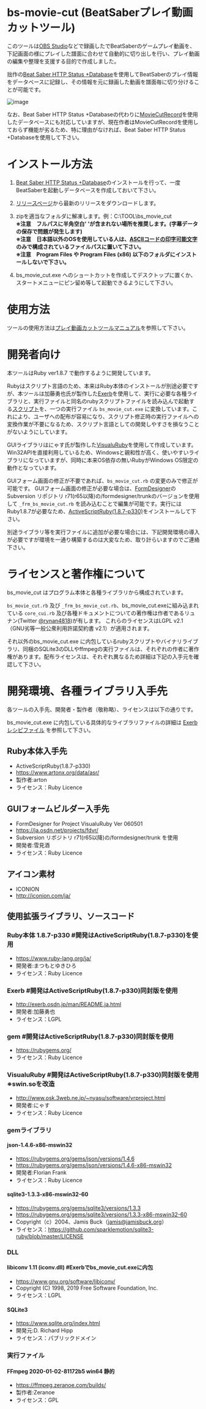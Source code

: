 # bs-movie-cut (BeatSaberプレイ動画カットツール)
このツールは[OBS Studio](https://obsproject.com/ja)などで録画したでBeatSaberのゲームプレイ動画を、下記画面の様にプレイした譜面に合わせて自動的に切り出しを行い、プレイ動画の編集や整理を支援する目的で作成しました。

拙作の[Beat Saber HTTP Status +Database](https://github.com/rynan4818/beatsaber-http-status-db)を使用してBeatSaberのプレイ情報をデータベースに記録し、その情報を元に録画した動画を譜面毎に切り分けることが可能です。

![image](https://rynan4818.github.io/bs_movie_cut_image.png)

なお、Beat Saber HTTP Status +Databaseの代わりに[MovieCutRecord](https://github.com/rynan4818/movie-cut-record)を使用したデータベースにも対応していますが、現在作者はMovieCutRecordを使用しておらず機能が劣るため、特に理由がなければ、Beat Saber HTTP Status +Databaseを使用して下さい。

# インストール方法

1. [Beat Saber HTTP Status +Database](https://github.com/rynan4818/beatsaber-http-status-db)のインストールを行って、一度BeatSaberを起動しデータベースを作成しておいて下さい。

2. [リリースページ](https://github.com/rynan4818/bs-movie-cut/releases)から最新のリリースをダウンロードします。

3. zipを適当なフォルダに解凍します。例：C:\TOOL\bs_movie_cut\
**※注意　フルパスに半角空白' 'が含まれない場所を推奨します。(字幕データの保存で問題が発生します)**\
**※注意　日本語以外のOSを使用している人は、[ASCIIコードの印字可能文字](https://ja.wikipedia.org/wiki/ASCII)のみで構成されているファイルパスに置いて下さい。**\
**※注意　Program Files や Program Files (x86) 以下のフォルダにインストールしないで下さい。**

4. bs_movie_cut.exe へのショートカットを作成してデスクトップに置くか、スタートメニューにピン留め等して起動できるようにして下さい。

# 使用方法

ツールの使用方法は[プレイ動画カットツールマニュアル](https://drive.google.com/open?id=1zyJ4o_rPToMF0anGCDlScW0-ZLSYKSyA6VPamWQS-h0)を参照して下さい。

# 開発者向け

本ツールはRuby ver1.8.7 で動作するように開発しています。

Rubyはスクリプト言語のため、本来はRuby本体のインストールが別途必要ですが、本ツールは加藤勇也氏が製作した[Exerb](http://exerb.osdn.jp/man/README.ja.html)を使用して、実行に必要な各種ライブラリと、実行ファイルと同名のrubyスクリプトファイルを読み込んで起動する[スクリプト](source/core_cui.rb)を、一つの実行ファイル `bs_movie_cut.exe` に変換しています。これにより、ユーザへの配布が容易になり、スクリプト修正時の実行ファイルへの変換作業が不要になるため、スクリプト言語としての開発しやすさを損なうことがないようにしています。

GUIライブラリはにゃす氏が製作した[VisualuRuby](http://www.osk.3web.ne.jp/~nyasu/software/vrproject.html)を使用して作成しています。Win32APIを直接利用しているため、Windowsと親和性が高く、使いやすいライブラリになっていますが、同時に本来OS依存の無いRubyがWindows OS限定の動作となっています。

GUIフォーム画面の修正が不要であれば、`bs_movie_cut.rb` の変更のみで修正が可能です。
GUIフォーム画面の修正が必要な場合は、[FormDesigner](https://ja.osdn.net/projects/fdvr/)のSubversion リポジトリ r71(r65以降)の/formdesigner/trunkのバージョンを使用して `_frm_bs_movie_cut.rb` を読み込むことで編集が可能です。実行にはRuby1.8.7が必要なため、[ActiveScriptRuby(1.8.7-p330)](https://www.artonx.org/data/asr/)をインストールして下さい。

別途ライブラリ等を実行ファイルに追加が必要な場合には、下記開発環境の導入が必要ですが環境を一通り構築するのは大変なため、取り計らいますのでご連絡下さい。

# ライセンスと著作権について

bs_movie_cut はプログラム本体と各種ライブラリから構成されています。

`bs_movie_cut.rb` 及び `_frm_bs_movie_cut.rb`、bs_movie_cut.exeに組み込まれている `core_cui.rb` 及び各種ドキュメントについての著作権は作者であるリュナン(Twitter [@rynan4818](https://twitter.com/rynan4818))が有します。
これらのライセンスはLGPL v2.1（GNU劣等一般公衆利用許諾契約書 v2.1）が適用されます。

それ以外のbs_movie_cut.exe に内包しているrubyスクリプトやバイナリライブラリ、同梱のSQLite3のDLLやffmpegの実行ファイルは、それぞれの作者に著作権があります。配布ライセンスは、それぞれ異なるため詳細は下記の入手元を確認して下さい。

# 開発環境、各種ライブラリ入手先

各ツールの入手先、開発者・製作者（敬称略）、ライセンスは以下の通りです。

bs_movie_cut.exe に内包している具体的なライブラリファイルの詳細は [Exerbレシピファイル](source/core_cui.exy) を参照して下さい。

## Ruby本体入手先
- ActiveScriptRuby(1.8.7-p330)
- https://www.artonx.org/data/asr/
- 製作者:arton
- ライセンス：Ruby Licence

## GUIフォームビルダー入手先
- FormDesigner for Project VisualuRuby Ver 060501
- https://ja.osdn.net/projects/fdvr/
- Subversion リポジトリ r71(r65以降)の/formdesigner/trunk を使用
- 開発者:雪見酒
- ライセンス：Ruby Licence

## アイコン素材
- ICONION
- http://iconion.com/ja/

## 使用拡張ライブラリ、ソースコード

### Ruby本体 1.8.7-p330              #開発はActiveScriptRuby(1.8.7-p330)を使用
- https://www.ruby-lang.org/ja/
- 開発者:まつもとゆきひろ
- ライセンス：Ruby Licence

### Exerb                            #開発はActiveScriptRuby(1.8.7-p330)同封版を使用
- http://exerb.osdn.jp/man/README.ja.html
- 開発者:加藤勇也
- ライセンス：LGPL

### gem                              #開発はActiveScriptRuby(1.8.7-p330)同封版を使用
- https://rubygems.org/
- ライセンス：Ruby Licence

### VisualuRuby                      #開発はActiveScriptRuby(1.8.7-p330)同封版を使用 ※swin.soを改造
- http://www.osk.3web.ne.jp/~nyasu/software/vrproject.html
- 開発者:にゃす
- ライセンス：Ruby Licence

### gemライブラリ

#### json-1.4.6-x86-mswin32
- https://rubygems.org/gems/json/versions/1.4.6
- https://rubygems.org/gems/json/versions/1.4.6-x86-mswin32
- 開発者:Florian Frank
- ライセンス：Ruby Licence

#### sqlite3-1.3.3-x86-mswin32-60
- https://rubygems.org/gems/sqlite3/versions/1.3.3
- https://rubygems.org/gems/sqlite3/versions/1.3.3-x86-mswin32-60
- Copyright（c）2004、Jamis Buck（jamis@jamisbuck.org）
- ライセンス：https://github.com/sparklemotion/sqlite3-ruby/blob/master/LICENSE

### DLL

#### libiconv 1.11  (iconv.dll)       #Exerbでbs_movie_cut.exeに内包
- https://www.gnu.org/software/libiconv/
- Copyright (C) 1998, 2019 Free Software Foundation, Inc.
- ライセンス：LGPL

#### SQLite3
- https://www.sqlite.org/index.html
- 開発元:D. Richard Hipp
- ライセンス：パブリックドメイン

### 実行ファイル

#### FFmpeg 2020-01-02-81172b5 win64 静的
- https://ffmpeg.zeranoe.com/builds/
- 製作者:Zeranoe
- ライセンス：GPL

